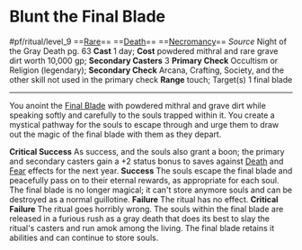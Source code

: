 # Blunt the Final Blade
#pf/ritual/level_9
==[Rare](../../../Traits/Rare.md)== ==[Death](../../../Traits/Death.md)== ==[Necromancy](../../../Traits/Necromancy.md)==
*Source* Night of the Gray Death pg. 63
**Cast** 1 day; **Cost** powdered mithral and rare grave dirt worth 10,000 gp; **Secondary Casters** 3
**Primary Check** Occultism or Religion (legendary); **Secondary Check** Arcana, Crafting, Society, and the other skill not used in the primary check
**Range** touch; Target(s) 1 final blade

---
You anoint the [Final Blade](../../../Items/Artifacts/Final%20Blade.md) with powdered mithral and grave dirt while speaking softly and carefully to the souls trapped within it. You create a mystical pathway for the souls to escape through and urge them to draw out the magic of the final blade with them as they depart.

**Critical Success** As success, and the souls also grant a boon; the primary and secondary casters gain a +2 status bonus to saves against [Death](../../../Traits/Death.md) and [Fear](../../Spells/Level%201/Fear.md) effects for the next year.
**Success** The souls escape the final blade and peacefully pass on to their eternal rewards, as appropriate for each soul. The final blade is no longer magical; it can't store anymore souls and can be destroyed as a normal guillotine.
**Failure** The ritual has no effect.
**Critical Failure** The ritual goes horribly wrong. The souls within the final blade are released in a furious rush as a gray death that does its best to slay the ritual's casters and run amok among the living. The final blade retains it abilities and can continue to store souls.